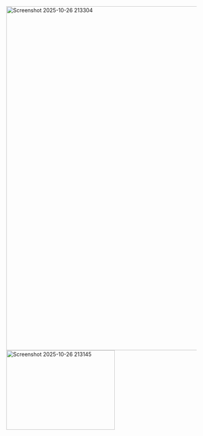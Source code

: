 
<img width="628" height="909" alt="Screenshot 2025-10-26 213304" src="https://github.com/user-attachments/assets/4ab927d7-395e-4dc6-bbff-91a98800971c" />


<img width="287" height="210" alt="Screenshot 2025-10-26 213145" src="https://github.com/user-attachments/assets/f6ae4aa5-f131-4751-b953-d25ac173e661" />
